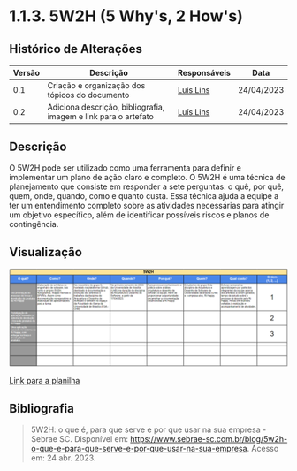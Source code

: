 # 1.1.3. 5W2H (5 Why's, 2 How's)

## Histórico de Alterações

| Versão | Descrição | Responsáveis | Data |
| -- | -- | -- | -- |
| 0.1  | Criação e organização dos tópicos do documento | [Luís Lins](https://github.com/luisgaboardi) | 24/04/2023 |
| 0.2  | Adiciona descrição, bibliografia, imagem e link para o artefato | [Luís Lins](https://github.com/luisgaboardi) | 24/04/2023 |

## Descrição
O 5W2H pode ser utilizado como uma ferramenta para definir e implementar um plano de ação claro e completo. O 5W2H é uma técnica de planejamento que consiste em responder a sete perguntas: o quê, por quê, quem, onde, quando, como e quanto custa. Essa técnica ajuda a equipe a ter um entendimento completo sobre as atividades necessárias para atingir um objetivo específico, além de identificar possíveis riscos e planos de contingência.

## Visualização

![5W2H](../Imagens/5W2H.png)

[Link para a planilha](https://docs.google.com/spreadsheets/d/e/2PACX-1vR10MHa18rd32bkKh9eUXNH43sEaP49ChFU3YoeiUlGLwiII3XqjsRu0cXFVi-PRtAptTKHk6t1pMkA/pubhtml)

## Bibliografia
> 5W2H: o que é, para que serve e por que usar na sua empresa - Sebrae SC. Disponível em: <https://www.sebrae-sc.com.br/blog/5w2h-o-que-e-para-que-serve-e-por-que-usar-na-sua-empresa>. Acesso em: 24 abr. 2023.
